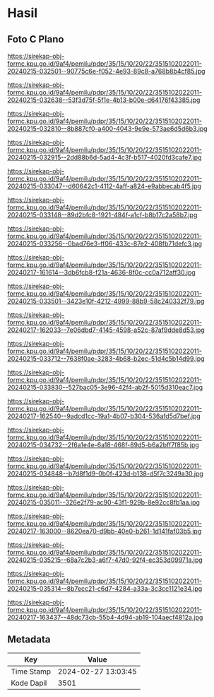 # Hasil

## Foto C Plano

https://sirekap-obj-formc.kpu.go.id/9af4/pemilu/pdpr/35/15/10/20/22/3515102022011-20240215-032501--90775c6e-f052-4e93-89c8-a768b8b4cf85.jpg

https://sirekap-obj-formc.kpu.go.id/9af4/pemilu/pdpr/35/15/10/20/22/3515102022011-20240215-032638--53f3d75f-5f1e-4b13-b00e-d64176f43385.jpg

https://sirekap-obj-formc.kpu.go.id/9af4/pemilu/pdpr/35/15/10/20/22/3515102022011-20240215-032810--8b887cf0-a400-4043-9e9e-573ae6d5d6b3.jpg

https://sirekap-obj-formc.kpu.go.id/9af4/pemilu/pdpr/35/15/10/20/22/3515102022011-20240215-032915--2dd88b6d-5ad4-4c3f-b517-4020fd3cafe7.jpg

https://sirekap-obj-formc.kpu.go.id/9af4/pemilu/pdpr/35/15/10/20/22/3515102022011-20240215-033047--d60642c1-4112-4aff-a824-e9abbecab4f5.jpg

https://sirekap-obj-formc.kpu.go.id/9af4/pemilu/pdpr/35/15/10/20/22/3515102022011-20240215-033148--89d2bfc8-1921-484f-a1cf-b8b17c2a58b7.jpg

https://sirekap-obj-formc.kpu.go.id/9af4/pemilu/pdpr/35/15/10/20/22/3515102022011-20240215-033256--0bad76e3-ff06-433c-87e2-408fb71defc3.jpg

https://sirekap-obj-formc.kpu.go.id/9af4/pemilu/pdpr/35/15/10/20/22/3515102022011-20240217-161614--3db6fcb8-f21a-4636-8f0c-cc0a712aff30.jpg

https://sirekap-obj-formc.kpu.go.id/9af4/pemilu/pdpr/35/15/10/20/22/3515102022011-20240215-033501--3423e10f-4212-4999-88b9-58c240332f79.jpg

https://sirekap-obj-formc.kpu.go.id/9af4/pemilu/pdpr/35/15/10/20/22/3515102022011-20240217-162033--7e06dbd7-4145-4598-a52c-87af9dde8d53.jpg

https://sirekap-obj-formc.kpu.go.id/9af4/pemilu/pdpr/35/15/10/20/22/3515102022011-20240215-033712--7638f0ae-3283-4b68-b2ec-51d4c5b14d99.jpg

https://sirekap-obj-formc.kpu.go.id/9af4/pemilu/pdpr/35/15/10/20/22/3515102022011-20240215-033830--527bac05-3e96-42f4-ab2f-5015d310eac7.jpg

https://sirekap-obj-formc.kpu.go.id/9af4/pemilu/pdpr/35/15/10/20/22/3515102022011-20240217-162540--9adcd1cc-19a1-4b07-b304-536afd5d7bef.jpg

https://sirekap-obj-formc.kpu.go.id/9af4/pemilu/pdpr/35/15/10/20/22/3515102022011-20240215-034732--2f6a1e4e-6a18-468f-89d5-b6a2bff7f85b.jpg

https://sirekap-obj-formc.kpu.go.id/9af4/pemilu/pdpr/35/15/10/20/22/3515102022011-20240215-034848--b7d8f1d9-0b0f-423d-b138-d5f7c3249a30.jpg

https://sirekap-obj-formc.kpu.go.id/9af4/pemilu/pdpr/35/15/10/20/22/3515102022011-20240215-035011--326e2f79-ac90-43f1-929b-8e92cc8fb1aa.jpg

https://sirekap-obj-formc.kpu.go.id/9af4/pemilu/pdpr/35/15/10/20/22/3515102022011-20240217-163000--8620ea70-d9bb-40e0-b261-1d141faf03b5.jpg

https://sirekap-obj-formc.kpu.go.id/9af4/pemilu/pdpr/35/15/10/20/22/3515102022011-20240215-035215--68a7c2b3-a6f7-47d0-92f4-ec353d09971a.jpg

https://sirekap-obj-formc.kpu.go.id/9af4/pemilu/pdpr/35/15/10/20/22/3515102022011-20240215-035314--8b7ecc21-c6d7-4284-a33a-3c3cc1121e34.jpg

https://sirekap-obj-formc.kpu.go.id/9af4/pemilu/pdpr/35/15/10/20/22/3515102022011-20240217-163437--48dc73cb-55b4-4d94-ab19-104aecf4812a.jpg


## Metadata

| Key        | Value               |
| ---------- | ------------------- |
| Time Stamp | 2024-02-27 13:03:45 |
| Kode Dapil | 3501                |




